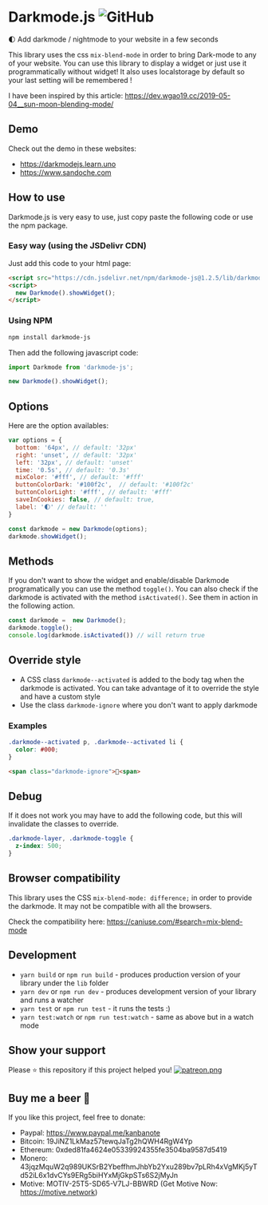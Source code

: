 # Darkmode.js ![GitHub](https://img.shields.io/github/license/mashape/apistatus.svg)

🌓 Add darkmode / nightmode to your website in a few seconds

This library uses the css `mix-blend-mode` in order to bring Dark-mode to any of your website.
You can use this library to display a widget or just use it programmatically without widget!
It also uses localstorage by default so your last setting will be remembered !

I have been inspired by this article: https://dev.wgao19.cc/2019-05-04__sun-moon-blending-mode/

## Demo
Check out the demo in these websites: 
- https://darkmodejs.learn.uno
- https://www.sandoche.com

## How to use
Darkmode.js is very easy to use, just copy paste the following code or use the npm package.

### Easy way (using the JSDelivr CDN)
Just add this code to your html page:
```html
<script src="https://cdn.jsdelivr.net/npm/darkmode-js@1.2.5/lib/darkmode-js.min.js"></script>
<script>
  new Darkmode().showWidget();
</script>
```

### Using NPM
```sh
npm install darkmode-js
```

Then add the following javascript code:
```javascript
import Darkmode from 'darkmode-js';

new Darkmode().showWidget();
```

## Options
Here are the option availables:
```javascript
var options = {
  bottom: '64px', // default: '32px'
  right: 'unset', // default: '32px'
  left: '32px', // default: 'unset'
  time: '0.5s', // default: '0.3s'
  mixColor: '#fff', // default: '#fff'
  buttonColorDark: '#100f2c',  // default: '#100f2c'
  buttonColorLight: '#fff', // default: '#fff'
  saveInCookies: false, // default: true,
  label: '🌓' // default: ''
}

const darkmode = new Darkmode(options);
darkmode.showWidget();
```

## Methods
If you don't want to show the widget and enable/disable Darkmode programatically you can use the method `toggle()`. You can also check if the darkmode is activated with the method `isActivated()`. See them in action in the following action.
```javascript
const darkmode =  new Darkmode();
darkmode.toggle();
console.log(darkmode.isActivated()) // will return true
```

## Override style
* A CSS class `darkmode--activated` is added to the body tag when the darkmode is activated. You can take advantage of it to override the style and have a custom style
* Use the class `darkmode-ignore` where you don't want to apply darkmode

### Examples
```css
.darkmode--activated p, .darkmode--activated li {
  color: #000;
}
```
```html
<span class="darkmode-ignore">😬<span>
```

## Debug
If it does not work you may have to add the following code, but this will invalidate the classes to override.
```css
.darkmode-layer, .darkmode-toggle {
  z-index: 500;
}
```

## Browser compatibility
This library uses the CSS `mix-blend-mode: difference;` in order to provide the darkmode.
It may not be compatible with all the browsers.

Check the compatibility here: https://caniuse.com/#search=mix-blend-mode

## Development
* `yarn build` or `npm run build` - produces production version of your library under the `lib` folder
* `yarn dev` or `npm run dev` - produces development version of your library and runs a watcher
* `yarn test` or `npm run test` - it runs the tests :)
* `yarn test:watch` or `npm run test:watch` - same as above but in a watch mode

## Show your support
Please ⭐️ this repository if this project helped you!
<a href="https://www.patreon.com/getify">[![patreon.png](https://c5.patreon.com/external/logo/become_a_patron_button.png)](https://www.patreon.com/sandoche)</a>

## Buy me a beer 🍺
If you like this project, feel free to donate:
* Paypal: https://www.paypal.me/kanbanote
* Bitcoin: 19JiNZ1LkMaz57tewqJaTg2hQWH4RgW4Yp
* Ethereum: 0xded81fa4624e05339924355fe3504ba9587d5419
* Monero: 43jqzMquW2q989UKSrB2YbeffhmJhbYb2Yxu289bv7pLRh4xVgMKj5yTd52iL6x1dvCYs9ERg5biHYxMjGkpSTs6S2jMyJn
* Motive: MOTIV-25T5-SD65-V7LJ-BBWRD (Get Motive Now: https://motive.network)
